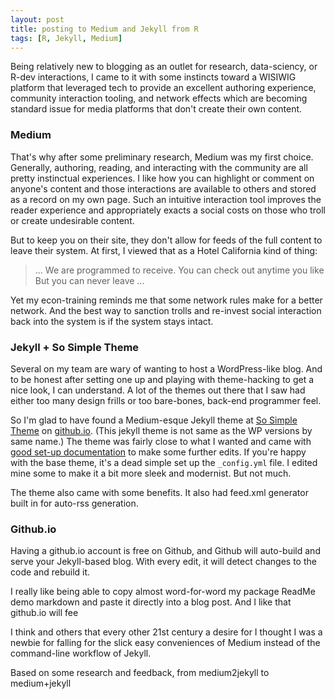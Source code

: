 ```yaml
---
layout: post
title: posting to Medium and Jekyll from R
tags: [R, Jekyll, Medium]
---
```


Being relatively new to blogging as an outlet for research, data-sciency, or R-dev interactions, I came to it with some instincts toward a WISIWIG platform that leveraged tech to provide an excellent authoring experience, community interaction tooling, and network effects which are becoming standard issue for media platforms that don't create their own content.

### Medium

That's why after some preliminary research, Medium was my first choice. Generally, authoring, reading, and interacting with the community are all pretty instinctual experiences. I like how you can highlight or comment on anyone's content and those interactions are available to others and stored as a record on my own page. Such an intuitive interaction tool improves the reader experience and appropriately exacts a social costs on those who troll or create undesirable content.

But to keep you on their site, they don't allow for feeds of the full content to leave their system. At first, I viewed that as a Hotel California kind of thing:

> ... We are programmed to receive.
> You can check out anytime you like
> But you can never leave ...

Yet my econ-training reminds me that some network rules make for a better network. And the best way to sanction trolls and re-invest social interaction back into the system is if the system stays intact. 


### Jekyll + So Simple Theme

Several on my team are wary of wanting to host a WordPress-like blog. And to be honest after setting one up and playing with theme-hacking to get a nice look, I can understand. A lot of the themes out there that I saw had either too many design frills or too bare-bones, back-end programmer feel.

So I'm glad to have found a Medium-esque Jekyll theme at [So Simple Theme](https://mmistakes.github.io/) on [github.io](https://mmistakes.github.io/so-simple-theme/). (This jekyll theme is not same as the WP versions by same name.) The theme was fairly close to what I wanted and came with [good set-up documentation](https://mmistakes.github.io/so-simple-theme/theme-setup/) to make some further edits. If you're happy with the base theme, it's a dead simple set up the `_config.yml` file. I edited mine some to make it a bit more sleek and modernist. But not much.  

The theme also came with some benefits. It also had feed.xml generator built in for auto-rss generation.


### Github.io

Having a github.io account is free on Github, and Github will auto-build and serve your Jekyll-based blog. With every edit, it will detect changes to the code and rebuild it. 

I really like being able to copy almost word-for-word my package ReadMe demo markdown and paste it directly into a blog post. And I like that github.io will fee

I think  and others that every other 21st century a desire for I thought I was a newbie for falling for the slick easy conveniences of Medium instead of the command-line workflow of Jekyll. 

Based on some research and feedback, 
from medium2jekyll to medium+jekyll 